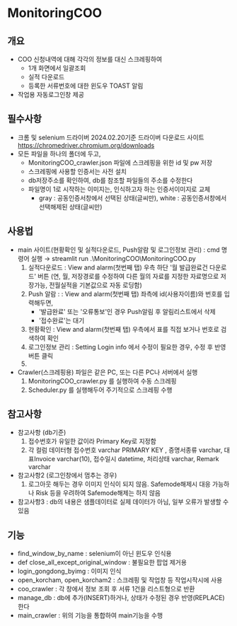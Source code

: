 # MonitoringCOO

## 개요
- COO 신청내역에 대해 각각의 정보를 대신 스크레핑하여
  - 1개 화면에서 일괄조회
  - 실적 다운로드
  - 등록한 서류번호에 대한 윈도우 TOAST 알림
- 작업용 자동로그인창 제공

## 필수사항
- 크롬 및 selenium 드라이버
  2024.02.20기준 드라이버 다운로드 사이트 https://chromedriver.chromium.org/downloads
- 모든 파일을 하나의 폴더에 두고,
  - MonitoringCOO_crawler.json 파일에 스크레핑을 위한 id 및 pw 저장
  - 스크레핑에 사용할 인증서는 사전 설치
  - db저장주소를 확인하여, db를 참조할 파일들의 주소를 수정한다
  - 파일명이 1로 시작하는 이미지는, 인식하고자 하는 인증서이미지로 교체
    - gray : 공동인증서창에서 선택된 상태(글씨만), white : 공동인증서창에서 선택해제된 상태(글씨만)

## 사용법
- main 사이트(현황확인 및 실적다운로드, Push알람 및 로그인정보 관리) : cmd 명령어 실행 → streamlit run .\MonitoringCOO\MonitoringCOO.py
  1) 실적다운로드 : View and alarm(첫번째 탭) 우측 하단 '월 발급완료건 다운로드' 버튼
     (연, 월, 저장경로를 수정하여 다른 월의 자료를 지정한 자료명으로 저장가능, 전월실적을 기본값으로 자동 로딩함)
  2) Push 알람 : : View and alarm(첫번째 탭) 좌측에 id(사용자이름)와 번호를 입력해두면,
     - '발급완료' 또는 '오류통보'인 경우 Push알림 후 알림리스트에서 삭제
     - '접수완료'는 대기
  3) 현황확인 :  View and alarm(첫번째 탭) 우측에서 표를 직접 보거나 번호로 검색하여 확인
  4) 로그인정보 관리 : Setting Login info 에서 수정이 필요한 경우, 수정 후 반영버튼 클릭
  5) 
- Crawler(스크레핑용) 파일은 같은 PC, 또는 다른 PC나 서버에서 실행
  1) MonitoringCOO_crawler.py 를 실행하여 수동 스크레핑
  2) Scheduler.py 를 실행해두어 주기적으로 스크레핑 수행
  
## 참고사항
- 참고사항 (db기준)
  1) 접수번호가 유일한 값이라 Primary Key로 지정함
  2) 각 컬럼 데이터형
     접수번호 varchar PRIMARY KEY , 
     증명서종류 varchar, 
     대표Invoice varchar(10), 
     접수일시 datetime, 
     처리상태 varchar, 
     Remark varchar
- 참고사항2 (로그인창에서 멈추는 경우)
  1) 로그아웃 해두는 경우 이미지 인식이 되지 않음. Safemode해제시 대응 가능하나 Risk 등을 우려하여 Safemode해제는 하지 않음
- 참고사항3 : db의 내용은 샘플데이터로 실제 데이터가 아님, 일부 오류가 발생할 수 있음

## 기능
- find_window_by_name : selenium이 아닌 윈도우 인식용
- def close_all_except_original_window : 불필요한 팝업 제거용
- login_gongdong_byimg : 이미지 인식
- open_korcham, open_korcham2 : 스크레핑 및 작업창 등 작업시작시에 사용
- coo_crawler : 각 창에서 정보 조회 후 서류 1건을 리스트형으로 반환
- manage_db : db에 추가(INSERT)하거나, 상태가 수정된 경우 반영(REPLACE)한다
- main_crawler : 위의 기능을 통합하여 main기능을 수행
